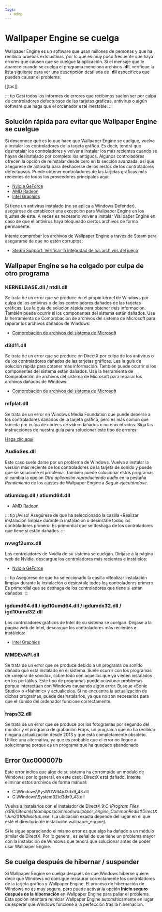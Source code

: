 ```yaml
---
tags:
  - mdmp
---
```


# Wallpaper Engine se cuelga

Wallpaper Engine es un software que usan millones de personas y que ha recibido pruebas exhaustivas, por lo que es muy poco frecuente que haya errores que causen que se cuelgue la aplicación. Si el mensaje que le aparece cuando se cuelga el programa menciona archivos **.dll**, verifique la lista siguiente para ver una descripción detallada de **.dll** específicos que pueden causar el problema:

[[toc]]

::: tip Casi todos los informes de errores que recibimos suelen ser por culpa de controladores defectuosos de las tarjetas gráficas, antivirus o algún software que haga que el ordenador esté inestable. :::

## Solución rápida para evitar que Wallpaper Engine se cuelgue

Si desconoce qué es lo que hace que Wallpaper Engine se cuelgue, vuelva a instalar los controladores de la tarjeta gráfica. Es decir, tendrá que desinstalar los controladores y volver a instalar los más recientes cuando se hayan desinstalado por completo los antiguos. Algunos controladores ofrecen la opción de reinstalar desde cero en la sección avanzada, así que asegúrese de activarla para deshacerse de los restos de los controladores defectuosos. Puede obtener controladores de las tarjetas gráficas más recientes de todos los proveedores principales aquí:

* [Nvidia GeForce](https://www.nvidia.es/Download/index.aspx?lang=es)
* [AMD Radeon](https://www.amd.com/es/support)
* [Intel Graphics](https://downloadcenter.intel.com/product/80939/Graphics-Drivers)

Si tiene un antivirus instalado (no se aplica a Windows Defender), asegúrese de establecer una excepción para Wallpaper Engine en los ajustes de este. A veces es necesario volver a instalar Wallpaper Engine en caso de que el antivirus haya bloqueado ciertos archivos de forma permanente.

Intente comprobar los archivos de Wallpaper Engine a través de Steam para asegurarse de que no estén corruptos:

* [Steam Support: Verificar la integridad de los archivos del juego](https://support.steampowered.com/kb_article.php?ref=2037-QEUH-3335&l=spanish)

## Wallpaper Engine se ha colgado por culpa de otro programa

### KERNELBASE.dll / ntdll.dll

Se trata de un error que se produce en el propio kernel de Windows por culpa de los antivirus o de los controladores dañados de las tarjetas gráficas. Lea la guía de solución rápida para obtener más información. También puede ocurrir si los componentes del sistema están dañados. Use la herramienta de Comprobación de archivos del sistema de Microsoft para reparar los archivos dañados de Windows:

* [Comprobación de archivos del sistema de Microsoft](https://support.microsoft.com/es-es/help/929833/use-the-system-file-checker-tool-to-repair-missing-or-corrupted-system)

### d3d11.dll

Se trata de un error que se produce en DirectX por culpa de los antivirus o de los controladores dañados de las tarjetas gráficas. Lea la guía de solución rápida para obtener más información. También puede ocurrir si los componentes del sistema están dañados. Use la herramienta de Comprobación de archivos del sistema de Microsoft para reparar los archivos dañados de Windows:

* [Comprobación de archivos del sistema de Microsoft](https://support.microsoft.com/es-es/help/929833/use-the-system-file-checker-tool-to-repair-missing-or-corrupted-system)

### mfplat.dll

Se trata de un error en Windows Media Foundation que puede deberse a los controladores dañados de la tarjeta gráfica, pero es más común que suceda por culpa de codecs de vídeo dañados o no encontrados. Siga las instrucciones de nuestra guía para solucionar este tipo de errores:

[Haga clic aquí](/noshow/notplaying.html)

### AudioSes.dll

Este caso suele darse por un problema de Windows. Vuelva a instalar la versión más reciente de los controladores de la tarjeta de sonido y puede que se solucione el problema. También puede solucionar estos programas si cambia la opción *Otra aplicación reproduciendo audio* en la pestaña *Rendimiento* de los ajustes de Wallpaper Engine a *Seguir ejecutándose*.

### atiumdag.dll / atiumd64.dll

* [AMD Radeon](https://www.amd.com/es/support)

::: tip ¡Aviso! Asegúrese de que ha seleccionado la casilla «Realizar instalación limpia» durante la instalación o desinstale todos los controladores primero. Es primordial que se deshaga de los controladores que tiene si están dañados. :::

### nvwgf2umx.dll

Los controladores de Nvidia de su sistema se cuelgan. Diríjase a la página web de Nvidia, descargue los controladores más recientes e instálelos:

* [Nvidia GeForce](https://www.nvidia.es/Download/index.aspx?lang=es)

::: tip Asegúrese de que ha seleccionado la casilla «Realizar instalación limpia» durante la instalación o desinstale todos los controladores primero. Es primordial que se deshaga de los controladores que tiene si están dañados. :::

### igdumd64.dll / igd10umd64.dll / igdumdx32.dll / igd10umd32.dll

Los controladores gráficos de Intel de su sistema se cuelgan. Diríjase a la página web de Intel, descargue los controladores más recientes e instálelos:

* [Intel Graphics](https://downloadcenter.intel.com/product/80939/Graphics-Drivers)


### MMDEvAPI.dll

Se trata de un error que se produce debido a un programa de sonido dañado que está instalado en el sistema. Suele ocurrir con los programas de «mejora de sonido», sobre todo con aquellos que ya vienen instalados en los portátiles. Este tipo de programas puede ocasionar problemas porque interactúan con Windows causando algún error. Busque «Sonic Studio» o «Nahimic» y actualícelos. Si no encuentra la actualización de dichos programas, puede desinstalarlos, ya que no son necesarios para que el sonido del ordenador funcione correctamente.

### fraps32.dll

Se trata de un error que se produce por los fotogramas por segundo del monitor y el programa de grabación Fraps, un programa que no ha recibido ninguna actualización desde 2013 y que está completamente obsoleto. Utilice una alternativa, ya que es probable que el error no llegue a solucionarse porque es un programa que ha quedado abandonado.

## Error 0xc000007b

Este error indica que algo de su sistema ha corrompido un módulo de Windows; por lo general, en este caso, DirectX está dañado. Intente eliminar estos archivos de forma manual:

* C:\Windows\SysWOW64\d3dx9_43.dll
* C:\Windows\System32\d3dx9_43.dll

Vuelva a instalarlos con el instalador de DirectX 9:*C:\Program Files (x86)\Steam\steamapps\common\wallpaper_engine\_CommonRedist\DirectX\Jun2010\dxsetup.exe*. (La ubicación exacta depende del lugar en el que esté el directorio de instalación wallpaper_engine).

Si le sigue apareciendo el mismo error es que algo ha dañado a un módulo similar de DirectX. Por lo general, es señal de que tiene un problema mayor con la instalación de Windows que tendrá que solucionar antes de poder usar Wallpaper Engine.

## Se cuelga después de hibernar / suspender

Si Wallpaper Engine se cuelga después de que Windows hiberne quiere decir que Windows no consigue restaurar correctamente los controladores de la tarjeta gráfica y Wallpaper Engine. El proceso de hibernación de Windows no es muy seguro, pero puede activar la opción **Inicio seguro después de la hibernación** en Wallpaper Engine para paliar el problema. Esta opción intentará reiniciar Wallpaper Engine automáticamente en lugar de esperar que Windows funcione a la perfección tras la hibernación.